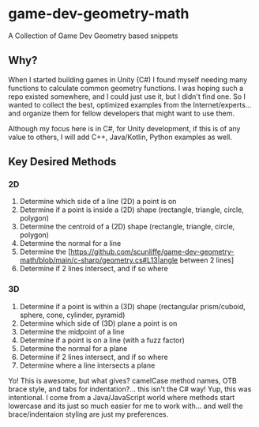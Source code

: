 # game-dev-geometry-math
A Collection of Game Dev Geometry based snippets

## Why?

When I started building games in Unity (C#) I found myself needing many functions to calculate common geometry functions.
I was hoping such a repo existed somewhere, and I could just use it, but I didn't find one.
So I wanted to collect the best, optimized examples from the Internet/experts... and organize them for fellow developers that might want to use them.

Although my focus here is in C#, for Unity development, if this is of any value to others, I will add C++, Java/Kotlin, Python examples as well.

## Key Desired Methods

### 2D
 1. Determine which side of a line (2D) a point is on
 2. Determine if a point is inside a (2D) shape (rectangle, triangle, circle, polygon)
 3. Determine the centroid of a (2D) shape (rectangle, triangle, circle, polygon)
 4. Determine the normal for a line
 5. Determine the [https://github.com/scunliffe/game-dev-geometry-math/blob/main/c-sharp/geometry.cs#L13|angle between 2 lines]
 6. Determine if 2 lines intersect, and if so where

### 3D
 1. Determine if a point is within a (3D) shape (rectangular prism/cuboid, sphere, cone, cylinder, pyramid)
 2. Determine which side of (3D) plane a point is on
 3. Determine the midpoint of a line
 4. Determine if a point is on a line (with a fuzz factor)
 5. Determine the normal for a plane
 6. Determine if 2 lines intersect, and if so where
 7. Determine where a line intersects a plane


Yo! This is awesome, but what gives? camelCase method names, OTB brace style, and tabs for indentation?... this isn't the C# way!
Yup, this was intentional. I come from a Java/JavaScript world where methods start lowercase and its just so much easier for me to work with... and well the brace/indentaion styling are just my preferences.

